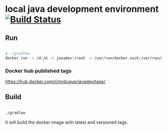 # local java development environment  [![Build Status](https://travis-ci.org/mrduguo/javadev.svg?branch=master)](https://travis-ci.org/mrduguo/javadev)


## Run


```bash

# ./gradlew
docker run -v /d:/d -v javadev:/root -v /var/run/docker.sock:/var/run/docker.sock -v $(which docker):/usr/bin/docker --rm -it mrduguo/javadev

```

### Docker hub published tags

https://hub.docker.com/r/mrduguo/javadev/tags/



## Build


```bash

./gradlew

```

It will build the docker image with latest and versioned tags.
